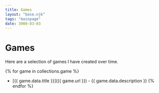 ```yaml
---
title: Games
layout: "base.njk"
tags: "mainpage"
date: 3000-03-03
---
```


# Games

Here are a selection of games I have created over time.

{% for game in collections.game %}
- [{{ game.data.title }}]({{ game.url }}) - {{ game.data.description }}
{% endfor %}
